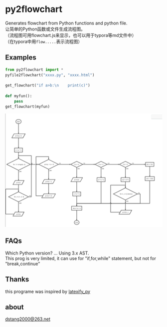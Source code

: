 # py2flowchart

Generates flowchart from Python functions and python file.  
让简单的Python函数或文件生成流程图。  
（流程图可用flowchart.js来显示，也可以用于typora等md文件中）  
（在typora中用```flow.....```表示流程图）  

## Examples
```python
from py2flowchart import * 
pyfile2flowchart("xxxx.py", "xxxx.html")

get_flowchart("if a>b:\n    print(c)")

def myfun():
    pass
get_flowchart(myfun) 
```
![](tests/test1.png)

## FAQs
Which Python version? ... Using 3.x AST.  
This prog is very limited, it can use for "if,for,while" statement, but not for "break,continue"


## Thanks
this programe was inspired by [latexify_py](https://github.com/google/latexify_py)

## about
dstang2000@263.net

